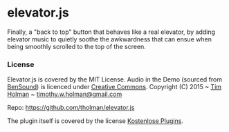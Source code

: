 # elevator.js
Finally, a "back to top" button that behaves like a real elevator, by adding elevator music to quietly soothe the awkwardness that can ensue when being smoothly scrolled to the top of the screen.

### License

Elevator.js is covered by the MIT License.
Audio in the Demo (sourced from [BenSound](http://www.bensound.com/)) is licenced under [Creative Commons](http://www.bensound.com/licensing).
Copyright (C) 2015 ~ [Tim Holman](http://tholman.com) ~ timothy.w.holman@gmail.com

Repo: https://github.com/tholman/elevator.js

The plugin itself is covered by the license [Kostenlose Plugins](http://downloads.mysterycode.de/index.php/License/6-Kostenlose-Plugins/).

